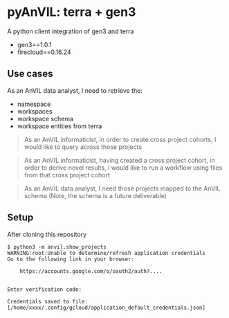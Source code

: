 # pyAnVIL: terra + gen3

A python client integration of gen3 and terra
* gen3==1.0.1
* firecloud==0.16.24

## Use cases

As an AnVIL data analyst, I need to retrieve the:
* namespace
* workspaces
* workspace schema
* workspace entities
from terra

> As an AnVIL informaticist, in order to create cross project cohorts, I would like to query across those projects


> As an AnVIL informaticist, having created a cross project cohort, in order to derive novel results, I would like to run a workflow using files from that cross project cohort

> As an AnVIL data analyst, I need those projects mapped to the AnVIL schema (Note, the schema is a future deliverable)

## Setup

After cloning this repository

```
$ python3 -m anvil.show_projects
WARNING:root:Unable to determine/refresh application credentials
Go to the following link in your browser:

    https://accounts.google.com/o/oauth2/auth?....


Enter verification code:

Credentials saved to file: [/home/xxxx/.config/gcloud/application_default_credentials.json]

```
